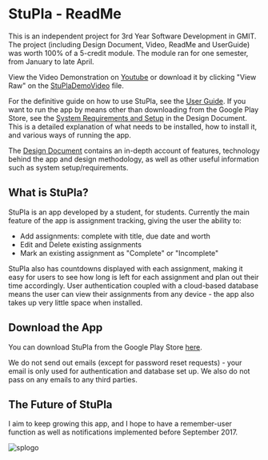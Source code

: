 # StuPla - ReadMe
This is an independent project for 3rd Year Software Development in GMIT. The project (including Design Document, Video, ReadMe and UserGuide) was worth 100% of a 5-credit module. The module ran for one semester, from January to late April.

View the Video Demonstration on [Youtube](https://youtu.be/it6oKGZY2Kg) or download it by clicking "View Raw" on the [StuPlaDemoVideo](https://github.com/danielcregggmit/3rd-year-software-project-rebeccabernie/blob/master/StuPlaDemoVideo.avi) file.

For the definitive guide on how to use StuPla, see the [User Guide](https://github.com/danielcregggmit/3rd-year-software-project-rebeccabernie/blob/master/UserGuide.md). If you want to run the app by means other than downloading from the Google Play Store, see the [System Requirements and Setup](https://github.com/danielcregggmit/3rd-year-software-project-rebeccabernie/wiki/2.-System-Requirements-and-Setup) in the Design Document. This is a detailed explanation  of what needs to be installed, how to install it, and various ways of running the app.

The [Design Document](https://github.com/danielcregggmit/3rd-year-software-project-rebeccabernie/wiki) contains an in-depth account of features, technology behind the app and design methodology, as well as other useful information such as system setup/requirements.  


## What is StuPla?
StuPla is an app developed by a student, for students. Currently the main feature of the app is assignment tracking, giving the user the ability to:

- Add assignments: complete with title, due date and worth
- Edit and Delete existing assignments
- Mark an existing assignment as "Complete" or "Incomplete"

StuPla also has countdowns displayed with each assignment, making it easy for users to see how long is left for each assignment and plan out their time accordingly. User authentication coupled with a cloud-based database means the user can view their assignments from any device - the app also takes up very little space when installed.

## Download the App

You can download StuPla from the Google Play Store [here](https://play.google.com/store/apps/details?id=com.ionicframework.stupla106948).  

We do not send out emails (except for password reset requests) - your email is only used for authentication and database set up. We also do not pass on any emails to any third parties.

## The Future of StuPla
I aim to keep growing this app, and I hope to have a remember-user function as well as notifications implemented before September 2017.

![splogo](https://cloud.githubusercontent.com/assets/14957616/25309206/7a66e7fe-27be-11e7-94a8-ec762c9dc44a.png "StuPla Portrait Logo")

